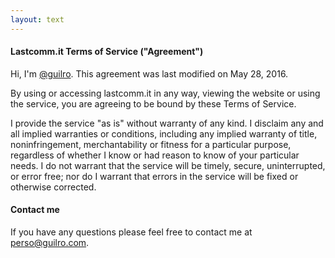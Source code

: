 ```yaml
---
layout: text
---
```

#### Lastcomm.it Terms of Service ("Agreement")

Hi, I'm [@guilro](https://github.com/guilro). This agreement was last modified on May 28, 2016.

By using or accessing lastcomm.it in any way, viewing the website or using the service, you are agreeing to be bound by these Terms of Service.

I provide the service "as is" without warranty of any kind. I disclaim any and all implied warranties or conditions, including any implied warranty of title, noninfringement, merchantability or fitness for a particular purpose, regardless of whether I know or had reason to know of your particular needs. I do not warrant that the service will be timely, secure, uninterrupted, or error free; nor do I warrant that errors in the service will be fixed or otherwise corrected.

#### Contact me

If you have any questions please feel free to contact me at [perso@guilro.com](mailto:perso@guilro.com).
